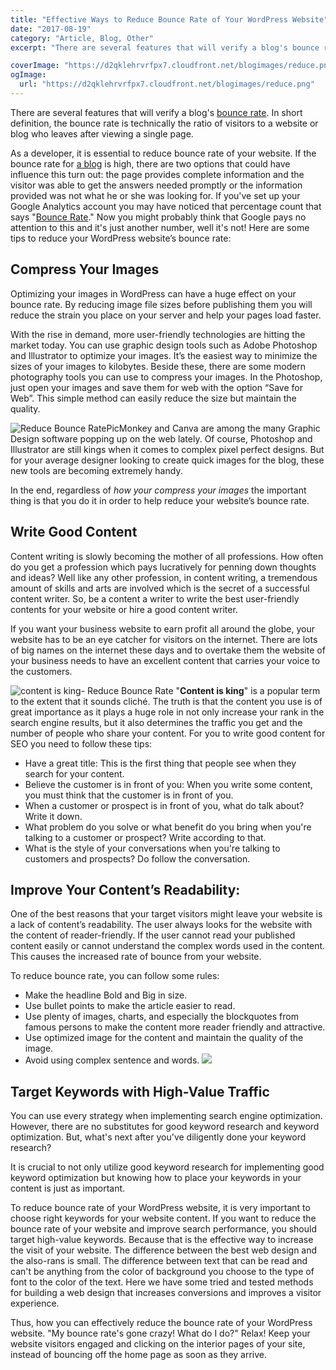 ```yaml
---
title: "Effective Ways to Reduce Bounce Rate of Your WordPress Website"
date: "2017-08-19"
category: "Article, Blog, Other"
excerpt: "There are several features that will verify a blog's bounce rate. In short definition, the bounce rate is technically the ratio of visitors to a website or blog who leaves after viewing a single page. As a developer, it is essential to reduce bounce rate of your website. If the bounce rate for a blog "

coverImage: "https://d2qklehrvrfpx7.cloudfront.net/blogimages/reduce.png"
ogImage:
  url: "https://d2qklehrvrfpx7.cloudfront.net/blogimages/reduce.png"
---
```


There are several features that will verify a blog's [bounce rate](https://en.wikipedia.org/wiki/Bounce_rate). In short definition, the bounce rate is technically the ratio of visitors to a website or blog who leaves after viewing a single page.

As a developer, it is essential to reduce bounce rate of your website. If the bounce rate for [a blog](https://redq.io/blog/why-use-wordpress-for-a-website/) is high, there are two options that could have influence this turn out: the page provides complete information and the visitor was able to get the answers needed promptly or the information provided was not what he or she was looking for. If you've set up your Google Analytics account you may have noticed that percentage count that says "[Bounce Rate](https://en.wikipedia.org/wiki/Bounce_rate)." Now you might probably think that Google pays no attention to this and it's just another number, well it's not! Here are some tips to reduce your WordPress website’s bounce rate:

## Compress Your Images

Optimizing your images in WordPress can have a huge effect on your bounce rate. By reducing image file sizes before publishing them you will reduce the strain you place on your server and help your pages load faster.

With the rise in demand, more user-friendly technologies are hitting the market today. You can use graphic design tools such as Adobe Photoshop and Illustrator to optimize your images. It’s the easiest way to minimize the sizes of your images to kilobytes. Beside these, there are some modern photography tools you can use to compress your images. In the Photoshop, just open your images and save them for web with the option “Save for Web”. This simple method can easily reduce the size but maintain the quality.

![Reduce Bounce Rate](https://d2qklehrvrfpx7.cloudfront.net/blogimages/reduce1.png)PicMonkey and Canva are among the many Graphic Design software popping up on the web lately. Of course, Photoshop and Illustrator are still kings when it comes to complex pixel perfect designs. But for your average designer looking to create quick images for the blog, these new tools are becoming extremely handy.

In the end, regardless of *how your compress your images* the important thing is that you do it in order to help reduce your website’s bounce rate.

## Write Good Content

Content writing is slowly becoming the mother of all professions. How often do you get a profession which pays lucratively for penning down thoughts and ideas? Well like any other profession, in content writing, a tremendous amount of skills and arts are involved which is the secret of a successful content writer. So, be a content a writer to write the best user-friendly contents for your website or hire a good content writer.

If you want your business website to earn profit all around the globe, your website has to be an eye catcher for visitors on the internet. There are lots of big names on the internet these days and to overtake them the website of your business needs to have an excellent content that carries your voice to the customers.

![content is king- Reduce Bounce Rate](https://d2qklehrvrfpx7.cloudfront.net/blogimages/reduce2.png)
"**Content is king**" is a popular term to the extent that it sounds cliché. The truth is that the content you use is of great importance as it plays a huge role in not only increase your rank in the search engine results, but it also determines the traffic you get and the number of people who share your content. For you to write good content for SEO you need to follow these tips:

- Have a great title: This is the first thing that people see when they search for your content.
- Believe the customer is in front of you: When you write some content, you must think that the customer is in front of you.
- When a customer or prospect is in front of you, what do talk about? Write it down.
- What problem do you solve or what benefit do you bring when you're talking to a customer or prospect? Write according to that.
- What is the style of your conversations when you're talking to customers and prospects? Do follow the conversation.

## Improve Your Content’s Readability:

One of the best reasons that your target visitors might leave your website is a lack of content’s readability. The user always looks for the website with the content of reader-friendly. If the user cannot read your published content easily or cannot understand the complex words used in the content. This causes the increased rate of bounce from your website.

To reduce bounce rate, you can follow some rules:

- Make the headline Bold and Big in size.
- Use bullet points to make the article easier to read.
- Use plenty of images, charts, and especially the blockquotes from famous persons to make the content more reader friendly and attractive.
- Use optimized image for the content and maintain the quality of the image.
- Avoid using complex sentence and words.
  ![](https://d2qklehrvrfpx7.cloudfront.net/blogimages/reduce3.png)

## Target Keywords with High-Value Traffic

You can use every strategy when implementing search engine optimization. However, there are no substitutes for good keyword research and keyword optimization. But, what's next after you've diligently done your keyword research?

It is crucial to not only utilize good keyword research for implementing good keyword optimization but knowing how to place your keywords in your content is just as important.

To reduce bounce rate of your WordPress website, it is very important to choose right keywords for your website content. If you want to reduce the bounce rate of your website and improve search performance, you should target high-value keywords. Because that is the effective way to increase the visit of your website. The difference between the best web design and the also-rans is small. The difference between text that can be read and can't be anything from the color of background you choose to the type of font to the color of the text. Here we have some tried and tested methods for building a web design that increases conversions and improves a visitor experience.

Thus, how you can effectively reduce the bounce rate of your WordPress website. "My bounce rate's gone crazy! What do I do?" Relax! Keep your website visitors engaged and clicking on the interior pages of your site, instead of bouncing off the home page as soon as they arrive.
